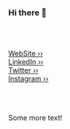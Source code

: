 ### Hi there 👋


<!-- **alexvyber/alexvyber** is a ✨ _special_ ✨ repository because its `README.md` (this file) appears on your GitHub profile. -->

<!-- Here are some ideas to get you started: -->

<!-- - 🔭 I’m currently working on ...
- 🌱 I’m currently learning ...
- 👯 I’m looking to collaborate on ...
- 🤔 I’m looking for help with ...
- 💬 Ask me about ...
- 📫 How to reach me: ...
- 😄 Pronouns: ...
- ⚡ Fun fact: ... -->
<br />
<br />


[WebSite ››](https://alexvyber.fun/) <br />
[LinkedIn ››](https://linkedin.com/alexvyber/) <br />
[Twitter ››](https://twitter.com/alexvyber/) <br />
[Instagram ››](https://instagram.com/alexvyber/) <br />

<br />
<br />

Some more text!
